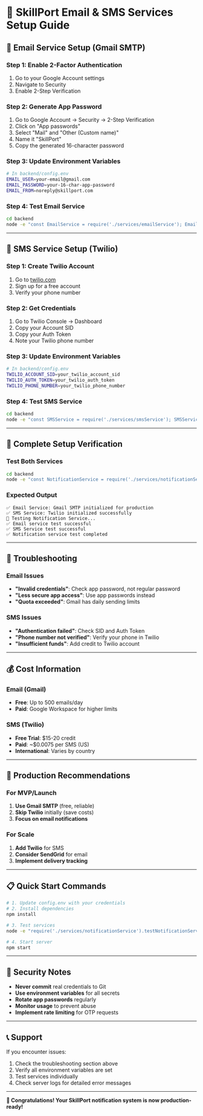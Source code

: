 # 🚀 SkillPort Email & SMS Services Setup Guide

## 📧 Email Service Setup (Gmail SMTP)

### Step 1: Enable 2-Factor Authentication
1. Go to your Google Account settings
2. Navigate to Security
3. Enable 2-Step Verification

### Step 2: Generate App Password
1. Go to Google Account → Security → 2-Step Verification
2. Click on "App passwords"
3. Select "Mail" and "Other (Custom name)"
4. Name it "SkillPort"
5. Copy the generated 16-character password

### Step 3: Update Environment Variables
```bash
# In backend/config.env
EMAIL_USER=your-email@gmail.com
EMAIL_PASSWORD=your-16-char-app-password
EMAIL_FROM=noreply@skillport.com
```

### Step 4: Test Email Service
```bash
cd backend
node -e "const EmailService = require('./services/emailService'); EmailService.testEmailService().then(console.log)"
```

---

## 📱 SMS Service Setup (Twilio)

### Step 1: Create Twilio Account
1. Go to [twilio.com](https://twilio.com)
2. Sign up for a free account
3. Verify your phone number

### Step 2: Get Credentials
1. Go to Twilio Console → Dashboard
2. Copy your Account SID
3. Copy your Auth Token
4. Note your Twilio phone number

### Step 3: Update Environment Variables
```bash
# In backend/config.env
TWILIO_ACCOUNT_SID=your_twilio_account_sid
TWILIO_AUTH_TOKEN=your_twilio_auth_token
TWILIO_PHONE_NUMBER=your_twilio_phone_number
```

### Step 4: Test SMS Service
```bash
cd backend
node -e "const SMSService = require('./services/smsService'); SMSService.testSMSService().then(console.log)"
```

---

## 🔧 Complete Setup Verification

### Test Both Services
```bash
cd backend
node -e "const NotificationService = require('./services/notificationService'); NotificationService.testNotificationService().then(console.log)"
```

### Expected Output
```
✅ Email Service: Gmail SMTP initialized for production
✅ SMS Service: Twilio initialized successfully
🧪 Testing Notification Service...
✅ Email service test successful
✅ SMS Service test successful
✅ Notification service test completed
```

---

## 🚨 Troubleshooting

### Email Issues
- **"Invalid credentials"**: Check app password, not regular password
- **"Less secure app access"**: Use app passwords instead
- **"Quota exceeded"**: Gmail has daily sending limits

### SMS Issues
- **"Authentication failed"**: Check SID and Auth Token
- **"Phone number not verified"**: Verify your phone in Twilio
- **"Insufficient funds"**: Add credit to Twilio account

---

## 💰 Cost Information

### Email (Gmail)
- **Free**: Up to 500 emails/day
- **Paid**: Google Workspace for higher limits

### SMS (Twilio)
- **Free Trial**: $15-20 credit
- **Paid**: ~$0.0075 per SMS (US)
- **International**: Varies by country

---

## 🎯 Production Recommendations

### For MVP/Launch
1. **Use Gmail SMTP** (free, reliable)
2. **Skip Twilio** initially (save costs)
3. **Focus on email notifications**

### For Scale
1. **Add Twilio** for SMS
2. **Consider SendGrid** for email
3. **Implement delivery tracking**

---

## 📋 Quick Start Commands

```bash
# 1. Update config.env with your credentials
# 2. Install dependencies
npm install

# 3. Test services
node -e "require('./services/notificationService').testNotificationService().then(console.log)"

# 4. Start server
npm start
```

---

## 🔐 Security Notes

- **Never commit** real credentials to Git
- **Use environment variables** for all secrets
- **Rotate app passwords** regularly
- **Monitor usage** to prevent abuse
- **Implement rate limiting** for OTP requests

---

## 📞 Support

If you encounter issues:
1. Check the troubleshooting section above
2. Verify all environment variables are set
3. Test services individually
4. Check server logs for detailed error messages

---

**🎉 Congratulations! Your SkillPort notification system is now production-ready!**
